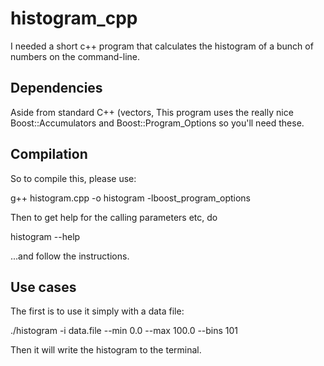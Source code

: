 # histogram_cpp

I needed a short c++ program that calculates the histogram of a bunch of numbers on the command-line. 

## Dependencies

Aside from standard C++ (vectors, This program uses the really nice Boost::Accumulators and Boost::Program_Options so you'll need these. 
 
## Compilation 

So to compile this, please use: 

g++ histogram.cpp -o histogram -lboost_program_options

Then to get help for the calling parameters etc, do 

histogram --help 

...and follow the instructions. 

## Use cases

The first is to use it simply with a data file: 

./histogram -i data.file --min 0.0 --max 100.0 --bins 101 

Then it will write the histogram to the terminal. 


